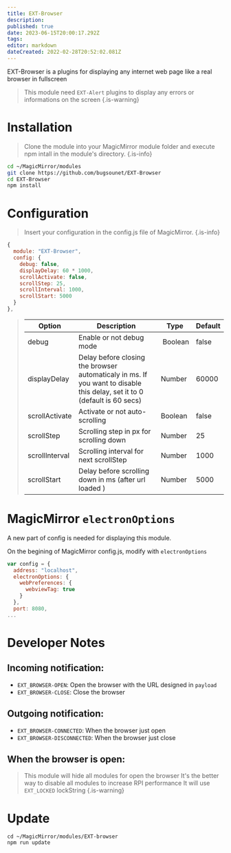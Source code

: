 ```yaml
---
title: EXT-Browser
description: 
published: true
date: 2023-06-15T20:00:17.292Z
tags: 
editor: markdown
dateCreated: 2022-02-28T20:52:02.081Z
---
```


EXT-Browser is a plugins for displaying any internet web page like a real browser in fullscreen

> This module need `EXT-Alert` plugins to display any errors or informations on the screen
{.is-warning}

# Installation

> Clone the module into your MagicMirror module folder and execute npm intall in the module's directory.
{.is-info}


```sh
cd ~/MagicMirror/modules
git clone https://github.com/bugsounet/EXT-Browser
cd EXT-Browser
npm install
```

# Configuration

> Insert your configuration in the config.js file of MagicMirror.
{.is-info}

```js
{
  module: "EXT-Browser",
  config: {
    debug: false,
    displayDelay: 60 * 1000,
    scrollActivate: false,
    scrollStep: 25,
    scrollInterval: 1000,
    scrollStart: 5000
  }
},
```

> | Option  | Description | Type | Default |
> | ------- | --- | --- | --- |
> | debug | Enable or not debug mode | Boolean | false |
> | displayDelay| Delay before closing the browser automaticaly in ms. If you want to disable this delay, set it to 0 (default is 60 secs) | Number | 60000 |
> | scrollActivate | Activate or not auto-scrolling | Boolean | false |
> | scrollStep | Scrolling step in px for scrolling down| Number | 25 |
> | scrollInterval | Scrolling interval for next scrollStep | Number | 1000 |
> | scrollStart | Delay before scrolling down in ms (after url loaded ) | Number | 5000 |

# MagicMirror  `electronOptions`

A new part of config is needed for displaying this module.

On the begining of MagicMirror config.js, modify with `electronOptions`

```js
var config = {
  address: "localhost",
  electronOptions: {
    webPreferences: {
      webviewTag: true
    }
  },
  port: 8080,
...
```

# Developer Notes
## Incoming notification:
 * `EXT_BROWSER-OPEN`: Open the browser with the URL designed in `payload`
 * `EXT_BROWSER-CLOSE`: Close the browser

## Outgoing notification:
  * `EXT_BROWSER-CONNECTED`: When the browser just open
  * `EXT_BROWSER-DISCONNECTED`:  When the browser just close

## When the browser is open:
> This module will hide all modules for open the browser
> It's the better way to disable all modules to increase RPI performance
> It will use `EXT_LOCKED` lockString
{.is-warning}

# Update
```
cd ~/MagicMirror/modules/EXT-browser
npm run update
```